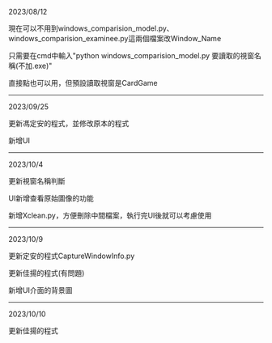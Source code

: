 2023/08/12

現在可以不用到windows_comparision_model.py、windows_comparision_examinee.py這兩個檔案改Window_Name

只需要在cmd中輸入"python windows_comparision_model.py 要讀取的視窗名稱(不加.exe)"

直接點也可以用，但預設讀取視窗是CardGame

-------------------------------

2023/09/25

更新馮定安的程式，並修改原本的程式

新增UI

-------------------------------

2023/10/4

更新視窗名稱判斷

UI新增查看原始圖像的功能

新增Xclean.py，方便刪除中間檔案，執行完UI後就可以考慮使用

-------------------------------

2023/10/9

更新定安的程式CaptureWindowInfo.py

更新佳揚的程式(有問題)

新增UI介面的背景圖

-------------------------------

2023/10/10

更新佳揚的程式
